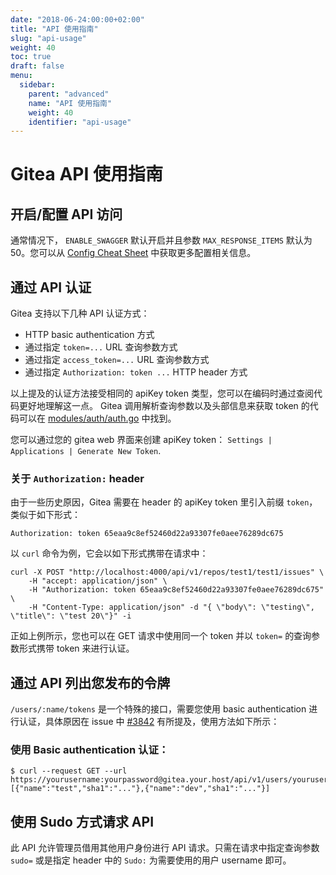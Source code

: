 ```yaml
---
date: "2018-06-24:00:00+02:00"
title: "API 使用指南"
slug: "api-usage"
weight: 40
toc: true
draft: false
menu:
  sidebar:
    parent: "advanced"
    name: "API 使用指南"
    weight: 40
    identifier: "api-usage"
---
```


# Gitea API 使用指南

## 开启/配置 API 访问

通常情况下， `ENABLE_SWAGGER` 默认开启并且参数 `MAX_RESPONSE_ITEMS` 默认为 50。您可以从 [Config Cheat
Sheet](https://docs.gitea.io/en-us/config-cheat-sheet/) 中获取更多配置相关信息。

## 通过 API 认证

Gitea 支持以下几种 API 认证方式：

- HTTP basic authentication 方式
- 通过指定 `token=...` URL 查询参数方式
- 通过指定 `access_token=...` URL 查询参数方式
- 通过指定 `Authorization: token ...` HTTP header 方式

以上提及的认证方法接受相同的 apiKey token 类型，您可以在编码时通过查阅代码更好地理解这一点。
Gitea 调用解析查询参数以及头部信息来获取 token 的代码可以在 [modules/auth/auth.go](https://github.com/go-gitea/gitea/blob/6efdcaed86565c91a3dc77631372a9cc45a58e89/modules/auth/auth.go#L47) 中找到。

您可以通过您的 gitea web 界面来创建 apiKey token：
`Settings | Applications | Generate New Token`.

### 关于 `Authorization:` header

由于一些历史原因，Gitea 需要在 header 的 apiKey token 里引入前缀 `token`，类似于如下形式：

```
Authorization: token 65eaa9c8ef52460d22a93307fe0aee76289dc675
```

以 `curl` 命令为例，它会以如下形式携带在请求中：

```
curl -X POST "http://localhost:4000/api/v1/repos/test1/test1/issues" \
    -H "accept: application/json" \
    -H "Authorization: token 65eaa9c8ef52460d22a93307fe0aee76289dc675" \
    -H "Content-Type: application/json" -d "{ \"body\": \"testing\", \"title\": \"test 20\"}" -i
```

正如上例所示，您也可以在 GET 请求中使用同一个 token 并以 `token=` 的查询参数形式携带 token 来进行认证。

## 通过 API 列出您发布的令牌

`/users/:name/tokens` 是一个特殊的接口，需要您使用 basic authentication 进行认证，具体原因在 issue 中
[#3842](https://github.com/go-gitea/gitea/issues/3842#issuecomment-397743346) 有所提及，使用方法如下所示：

### 使用 Basic authentication 认证：

```
$ curl --request GET --url https://yourusername:yourpassword@gitea.your.host/api/v1/users/yourusername/tokens
[{"name":"test","sha1":"..."},{"name":"dev","sha1":"..."}]
```

## 使用 Sudo 方式请求 API

此 API 允许管理员借用其他用户身份进行 API 请求。只需在请求中指定查询参数 `sudo=` 或是指定 header 中的 `Sudo:` 为需要使用的用户 username 即可。
